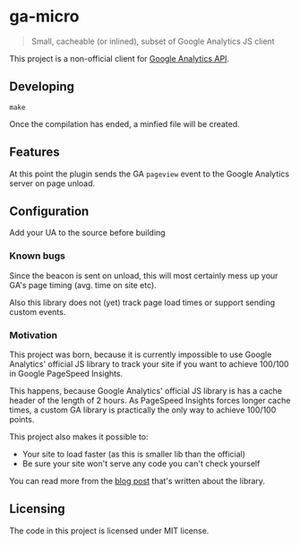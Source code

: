 # ga-micro
> Small, cacheable (or inlined), subset of Google Analytics JS client

This project is a non-official client for [Google Analytics API][ga-api].

## Developing

```shell
make
```

Once the compilation has ended, a minfied file will be created.

## Features

At this point the plugin sends the GA `pageview` event to the Google Analytics
server on page unload.

## Configuration

Add your UA to the source before building

### Known bugs

Since the beacon is sent on unload, this will most certainly mess up your GA's
page timing (avg. time on site etc).

Also this library does not (yet) track page load times or support sending custom
events.

### Motivation

This project was born, because it is currently impossible to use Google Analytics'
official JS library to track your site if you want to achieve 100/100 in Google
PageSpeed Insights.

This happens, because Google Analytics' official JS library is has a cache header
of the length of 2 hours. As PageSpeed Insights forces longer cache times, a
custom GA library is practically the only way to achieve 100/100 points.

This project also makes it possible to:
* Your site to load faster (as this is smaller lib than the official)
* Be sure your site won't serve any code you can't check yourself

You can read more from the [blog post][blog-post] that's written about the
library.

## Licensing

The code in this project is licensed under MIT license.

[ga-api]:https://developers.google.com/analytics/devguides/collection/protocol/v1/reference
[issues]:https://github.com/jehna/ga-lite/issues
[blog-post]:http://thejunkland.com/blog/fixing-last-point-on-google-pagespeed-insights.html
[aip-flag]:https://developers.google.com/analytics/devguides/collection/protocol/v1/parameters#aip
[anonymize-ip-address]:https://support.google.com/analytics/answer/2763052
[ua-code-howto]:https://support.google.com/analytics/answer/1032385
